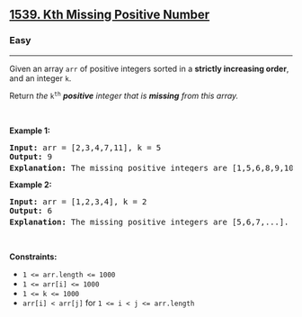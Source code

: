 <h2><a href="https://leetcode.com/problems/kth-missing-positive-number/">1539. Kth Missing Positive Number</a></h2><h3>Easy</h3><hr><div><p>Given an array <code>arr</code> of positive integers sorted in a <strong>strictly increasing order</strong>, and an integer <code>k</code>.</p>

<p>Return <em>the</em> <code>k<sup>th</sup></code> <em><strong>positive</strong> integer that is <strong>missing</strong> from this array.</em></p>

<p>&nbsp;</p>
<p><strong>Example 1:</strong></p>

<pre><strong>Input:</strong> arr = [2,3,4,7,11], k = 5
<strong>Output:</strong> 9
<strong>Explanation: </strong>The missing positive integers are [1,5,6,8,9,10,12,13,...]. The 5<sup>th</sup>&nbsp;missing positive integer is 9.
</pre>

<p><strong>Example 2:</strong></p>

<pre><strong>Input:</strong> arr = [1,2,3,4], k = 2
<strong>Output:</strong> 6
<strong>Explanation: </strong>The missing positive integers are [5,6,7,...]. The 2<sup>nd</sup> missing positive integer is 6.
</pre>

<p>&nbsp;</p>
<p><strong>Constraints:</strong></p>

<ul>
	<li><code>1 &lt;= arr.length &lt;= 1000</code></li>
	<li><code>1 &lt;= arr[i] &lt;= 1000</code></li>
	<li><code>1 &lt;= k &lt;= 1000</code></li>
	<li><code>arr[i] &lt; arr[j]</code> for <code>1 &lt;= i &lt; j &lt;= arr.length</code></li>
</ul>
</div>